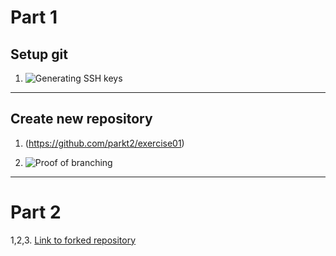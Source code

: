 # Part 1

Setup git
----
1. ![Generating SSH keys](http://i.imgur.com/xRiAbM3.png)
----

Create new repository
----
1. (https://github.com/parkt2/exercise01)

2. ![Proof of branching](http://i.imgur.com/FC7iLZn.png)
----

# Part 2

1,2,3. [Link to forked repository](https://github.com/parkt2/Spoon-Knife)


